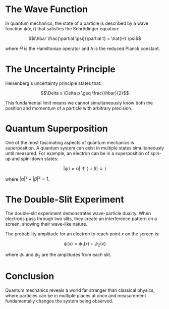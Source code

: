The Wave Function
=================

In quantum mechanics, the state of a particle is described by a wave
function $\psi(x,t)$ that satisfies the Schrödinger equation:

$$i\hbar \frac{\partial \psi}{\partial t} = \hat{H} \psi$$

where $\hat{H}$ is the Hamiltonian operator and $\hbar$ is the reduced
Planck constant.

The Uncertainty Principle
=========================

Heisenberg's uncertainty principle states that:

$$\Delta x \Delta p \geq \frac{\hbar}{2}$$

This fundamental limit means we cannot simultaneously know both the
position and momentum of a particle with arbitrary precision.

Quantum Superposition
=====================

One of the most fascinating aspects of quantum mechanics is
superposition. A quantum system can exist in multiple states
simultaneously until measured. For example, an electron can be in a
superposition of spin-up and spin-down states:

$$|\psi\rangle = \alpha |\uparrow\rangle + \beta |\downarrow\rangle$$

where $|\alpha|^2 + |\beta|^2 = 1$.

The Double-Slit Experiment
==========================

The double-slit experiment demonstrates wave-particle duality. When
electrons pass through two slits, they create an interference pattern on
a screen, showing their wave-like nature.

The probability amplitude for an electron to reach point $x$ on the
screen is:

$$\psi(x) = \psi_1(x) + \psi_2(x)$$

where $\psi_1$ and $\psi_2$ are the amplitudes from each slit.

Conclusion
==========

Quantum mechanics reveals a world far stranger than classical physics,
where particles can be in multiple places at once and measurement
fundamentally changes the system being observed.
